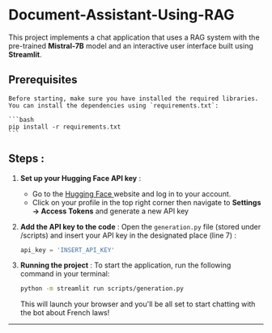 # Document-Assistant-Using-RAG

This project implements a chat application that uses a RAG system with the pre-trained **Mistral-7B** model and an interactive user interface built using **Streamlit**.

## Prerequisites
    Before starting, make sure you have installed the required libraries. You can install the dependencies using `requirements.txt`:

    ```bash
    pip install -r requirements.txt
    ```

## Steps :

1. **Set up your Hugging Face API key** :
    - Go to the [Hugging Face ](https://huggingface.co) website and log in to your account.
    - Click on your profile in the top right corner then navigate to **Settings -> Access Tokens** and generate a new API key

2. **Add the API key to the code** :
    Open the  `generation.py` file (stored under /scripts) and insert your API key in the designated place (line 7) :
    
    ```python
    api_key = 'INSERT_API_KEY'
    ```
3. **Running the project** :
    To start the application, run the following command in your terminal:
   
    ```bash
    python -m streamlit run scripts/generation.py
    ```
    
    This will launch your browser and you'll be all set to start chatting with the bot about French laws!

---

